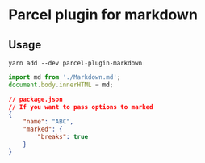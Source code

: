 # Parcel plugin for markdown

## Usage

```
yarn add --dev parcel-plugin-markdown
```

```javascript
import md from './Markdown.md';
document.body.innerHTML = md;
```

```json
// package.json
// If you want to pass options to marked
{
    "name": "ABC",
    "marked": {
        "breaks": true
    }
}
```

